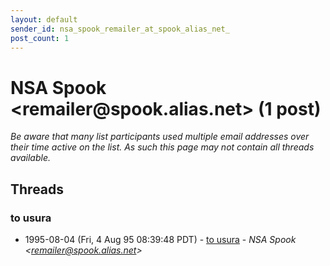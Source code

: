 ```yaml
---
layout: default
sender_id: nsa_spook_remailer_at_spook_alias_net_
post_count: 1
---
```


# NSA Spook <remailer<span>@</span>spook.alias.net> (1 post)

_Be aware that many list participants used multiple email addresses over their time active on the list. As such this page may not contain all threads available._

## Threads

### to usura
+ 1995-08-04 (Fri, 4 Aug 95 08:39:48 PDT) - [to usura](/archive/1995/08/36fcbd2ac0072bb2c7bbebdf50225e636622ef0fed29e1d9946bdf085bc8f8b8) - _NSA Spook \<remailer@spook.alias.net\>_

